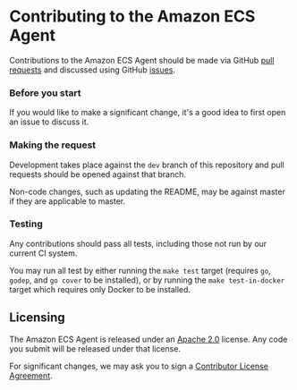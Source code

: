 # Contributing to the Amazon ECS Agent

Contributions to the Amazon ECS Agent should be made via GitHub [pull
requests](https://github.com/aws/amazon-ecs-agent/pulls) and discussed using
GitHub [issues](https://github.com/aws/amazon-ecs-agent/issues).

### Before you start

If you would like to make a significant change, it's a good idea to first open
an issue to discuss it.

### Making the request

Development takes place against the `dev` branch of this repository and pull
requests should be opened against that branch.

Non-code changes, such as updating the README, may be against master if they are
applicable to master.

### Testing

Any contributions should pass all tests, including those not run by our
current CI system.

You may run all test by either running the `make test` target (requires `go`,
`godep`, and `go cover` to be installed), or by running the `make
test-in-docker` target which requires only Docker to be installed.

## Licensing

The Amazon ECS Agent is released under an [Apache
2.0](http://aws.amazon.com/apache-2-0/) license. Any code you submit will be
released under that license.

For significant changes, we may ask you to sign a [Contributor License
Agreement](http://en.wikipedia.org/wiki/Contributor_License_Agreement).
